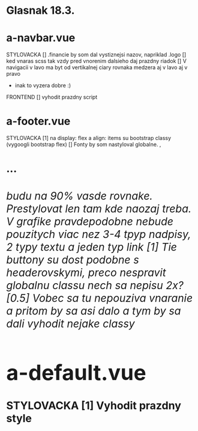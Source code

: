 # Glasnak 18.3. 

# a-navbar.vue

STYLOVACKA
[] .financie by som dal vystiznejsi nazov, napriklad .logo
[] ked vnaras scss tak vzdy pred vnorenim dalsieho daj prazdny riadok
[] V navigacii v lavo ma byt od vertikalnej ciary rovnaka medzera aj v lavo aj v pravo
- inak to vyzera dobre :) 

FRONTEND
[] vyhodit prazdny script



# a-footer.vue

STYLOVACKA
[1] na display: flex a align: items su bootstrap classy (vygoogli bootstrap flex)
[] Fonty by som nastyloval globalne. <a>, <h1>...<h6> budu na 90% vasde rovnake. Prestylovat len tam kde naozaj treba. V grafike pravdepodobne nebude pouzitych viac nez 3-4 tpyp nadpisy, 2 typy textu a jeden typ link
[1] Tie buttony su dost podobne s headerovskymi, preco nespravit globalnu classu nech sa nepisu 2x?
[0.5] Vobec sa tu nepouziva vnaranie a pritom by sa asi dalo a tym by sa dali vyhodit nejake classy

# a-default.vue

STYLOVACKA
[1] Vyhodit prazdny style







